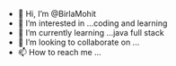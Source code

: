 - 👋 Hi, I’m @BirlaMohit
- 👀 I’m interested in ...coding and learning
- 🌱 I’m currently learning ...java full stack
- 💞️ I’m looking to collaborate on ...
- 📫 How to reach me ...

<!---
BirlaMohit/BirlaMohit is a ✨ special ✨ repository because its `README.md` (this file) appears on your GitHub profile.
You can click the Preview link to take a look at your changes.
--->
